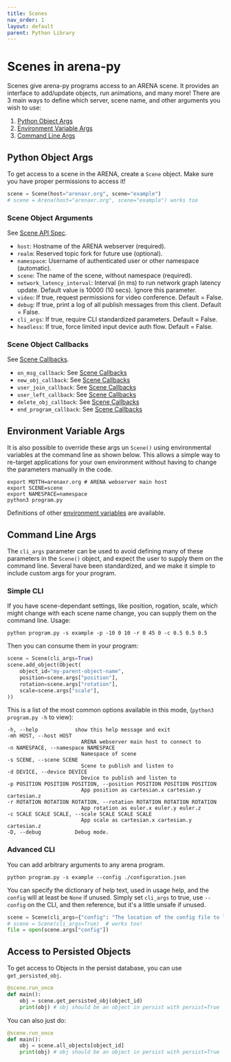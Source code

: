 ```yaml
---
title: Scenes
nav_order: 1
layout: default
parent: Python Library
---
```


# Scenes in arena-py

Scenes give arena-py programs access to an ARENA scene. It provides an interface to add/update objects, run animations, and many more!
There are 3 main ways to define which server, scene name, and other arguments you wish to use:

1. [Python Object Args](#python-object-args)
1. [Environment Variable Args](#environment-variable-args)
1. [Command Line Args](#command-line-args)

## Python Object Args

To get access to a scene in the ARENA, create a `Scene` object. Make sure you have proper permissions to access it!

```python
scene = Scene(host="arenaxr.org", scene="example")
# scene = Arena(host="arenaxr.org", scene="example") works too
```

### Scene Object Arguments

See [Scene API Spec](/content/python-api/scene).

- `host`: Hostname of the ARENA webserver (required).
- `realm`: Reserved topic fork for future use (optional).
- `namespace`: Username of authenticated user or other namespace (automatic).
- `scene`: The name of the scene, without namespace (required).
- `network_latency_interval`: Interval (in ms) to run network graph latency update. Default value is 10000 (10 secs). Ignore this parameter.
- `video`: If true, request permissions for video conference. Default = False.
- `debug`: If true, print a log of all publish messages from this client. Default = False.
- `cli_args`: If true, require CLI standardized parameters. Default = False.
- `headless`: If true, force limited input device auth flow. Default = False.

### Scene Object Callbacks

See [Scene Callbacks](callbacks.md).

- `on_msg_callback`: See [Scene Callbacks](callbacks#on_msg_callback)
- `new_obj_callback`: See [Scene Callbacks](callbacks#new_obj_callback)
- `user_join_callback`: See [Scene Callbacks](callbacks#user_join_callback)
- `user_left_callback`: See [Scene Callbacks](callbacks#user_left_callback)
- `delete_obj_callback`: See [Scene Callbacks](callbacks#delete_obj_callback)
- `end_program_callback`: See [Scene Callbacks](callbacks#end_program_callback)

## Environment Variable Args

It is also possible to override these args un `Scene()` using environmental variables at the command line as shown below. This allows a simple way to re-target applications for your own environment without having to change the parameters manually in the code.

```shell
export MQTTH=arenaxr.org # ARENA webserver main host
export SCENE=scene
export NAMESPACE=namespace
python3 program.py
```

Definitions of other [environment variables](/content/python-api/env) are available.

## Command Line Args

The `cli_args` parameter can be used to avoid defining many of these parameters in the `Scene()` object, and expect the user to supply them on the command line. Several have been standardized, and we make it simple to include custom args for your program.

### Simple CLI

If you have scene-dependant settings, like position, rogation, scale, which might change with each scene name change, you can supply them on the command line. Usage:

```shell
python program.py -s example -p -10 0 10 -r 0 45 0 -c 0.5 0.5 0.5
```

Then you can consume them in your program:

```python
scene = Scene(cli_args=True)
scene.add_object(Object(
    object_id="my-parent-object-name",
    position=scene.args["position"],
    rotation=scene.args["rotation"],
    scale=scene.args["scale"],
))
```

This is a list of the most common options available in this mode, (`python3 program.py -h` to view):

```
-h, --help            show this help message and exit
-mh HOST, --host HOST
                        ARENA webserver main host to connect to
-n NAMESPACE, --namespace NAMESPACE
                        Namespace of scene
-s SCENE, --scene SCENE
                        Scene to publish and listen to
-d DEVICE, --device DEVICE
                        Device to publish and listen to
-p POSITION POSITION POSITION, --position POSITION POSITION POSITION
                        App position as cartesian.x cartesian.y cartesian.z
-r ROTATION ROTATION ROTATION, --rotation ROTATION ROTATION ROTATION
                        App rotation as euler.x euler.y euler.z
-c SCALE SCALE SCALE, --scale SCALE SCALE SCALE
                        App scale as cartesian.x cartesian.y cartesian.z
-D, --debug           Debug mode.
```

### Advanced CLI

You can add arbitrary arguments to any arena program.

```shell
python program.py -s example --config ./configuration.json
```

You can specify the dictionary of help text, used in usage help, and the `config` will at least be `None` if unused.
Simply set `cli_args` to true, use `--config` on the CLI, and then reference, but it's a little unsafe if unused.

```python
scene = Scene(cli_args={"config": "The location of the config file to load."})
# scene = Scene(cli_args=True)  # works too!
file = open(scene.args["config"])
```

## Access to Persisted Objects

To get access to Objects in the persist database, you can use `get_persisted_obj`.

```python
@scene.run_once
def main():
    obj = scene.get_persisted_obj(object_id)
    print(obj) # obj should be an object in persist with persist=True
```

You can also just do:

```python
@scene.run_once
def main():
    obj = scene.all_objects[object_id]
    print(obj) # obj should be an object in persist with persist=True
```
